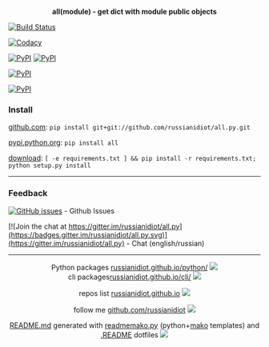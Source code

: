 <p align="center">
	<b>all(module) - get dict with module public objects</b>
</p>

[![Build Status](https://travis-ci.org/russianidiot/all.py.svg?branch=master)](https://travis-ci.org/russianidiot/all.py)

[![Codacy](https://img.shields.io/codacy/1877ec57eff844eb85872798fb8428c2.svg)](https://www.codacy.com/app/russianidiot-github/all-py/dashboard)

[![PyPI](https://img.shields.io/pypi/pyversions/all.svg)](https://pypi.python.org/pypi/all)
[![PyPI](https://img.shields.io/pypi/dm/all.svg)](https://pypi.python.org/pypi/all)

[![PyPI](https://img.shields.io/pypi/dw/all.svg)](https://pypi.python.org/pypi/all)

[![PyPI](https://img.shields.io/pypi/dd/all.svg)](https://pypi.python.org/pypi/all)

	

### Install

[github.com](http://github.com/russianidiot/all.py):
`pip install git+git://github.com/russianidiot/all.py.git`

[pypi.python.org](https://pypi.python.org/pypi/all/): `pip install all`

[download](https://github.com/russianidiot/all.py/archive/master.zip): `[ -e requirements.txt ] && pip install -r requirements.txt; python setup.py install`

	

	

	

* * *

### Feedback

[![GitHub issues](https://img.shields.io/github/issues/russianidiot/all.py.svg)](https://github.com/russianidiot/all.py/issues) - Github Issues

[![Join the chat at https://gitter.im/russianidiot/all.py](https://badges.gitter.im/russianidiot/all.py.svg)](https://gitter.im/russianidiot/all.py) - Chat (english/russian) 

* * *

<p align="center">
Python packages <a href="http://russianidiot.github.io/python/">russianidiot.github.io/python/</a>
<img src="http://russianidiot.github.io/images/python/16.png" /><br />
cli packages<a href="http://russianidiot.github.io/python/">russianidiot.github.io/cli/</a>
<img src="http://russianidiot.github.io/images/cli/16.png" /><br />
</p>

<p align="center">
	repos list <a href="http://russianidiot.github.io/">russianidiot.github.io</a> <img src="http://russianidiot.github.io/images/star/16.png" />
</p>

<p align="center">
	follow me <a href="http://github.com/russianidiot">github.com/russianidiot</a>
<img src="http://russianidiot.github.io/images/github/16.png" />
</p>

<p align="center">
	<a href="https://raw.githubusercontent.com/russianidiot/all.py/master/README.md">README.md</a> generated with <a href="https://github.com/russianidiot/readme-mako.py">readmemako.py</a> (python+<a href="http://www.makotemplates.org/">mako</a> templates) and <a href="https://github.com/russianidiot-dotfiles/.README">.README</a> dotfiles 
<img src="http://russianidiot.github.io/images/book/16.png">
</p>